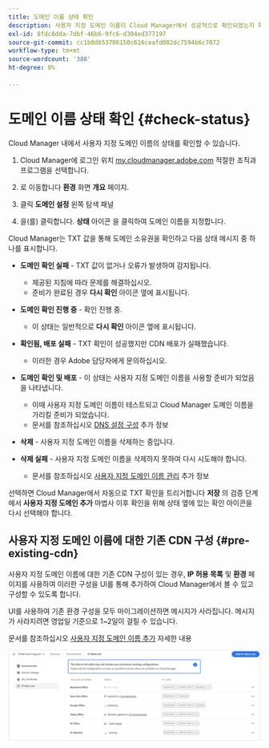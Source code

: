 ```yaml
---
title: 도메인 이름 상태 확인
description: 사용자 지정 도메인 이름이 Cloud Manager에서 성공적으로 확인되었는지 확인하는 방법을 알아봅니다.
exl-id: 8fdc8dda-7dbf-46b6-9fc6-d304ed377197
source-git-commit: cc1b0d653706150c616ceafd002dc7594b6c7072
workflow-type: tm+mt
source-wordcount: '388'
ht-degree: 0%

---
```



# 도메인 이름 상태 확인 {#check-status}

Cloud Manager 내에서 사용자 지정 도메인 이름의 상태를 확인할 수 있습니다.

1. Cloud Manager에 로그인 위치 [my.cloudmanager.adobe.com](https://my.cloudmanager.adobe.com/) 적절한 조직과 프로그램을 선택합니다.

1. 로 이동합니다 **환경** 화면 **개요** 페이지.

1. 클릭 **도메인 설정** 왼쪽 탐색 패널

1. 을(를) 클릭합니다. **상태** 아이콘 을 클릭하여 도메인 이름을 지정합니다.

Cloud Manager는 TXT 값을 통해 도메인 소유권을 확인하고 다음 상태 메시지 중 하나를 표시합니다.

* **도메인 확인 실패** - TXT 값이 없거나 오류가 발생하여 감지됩니다.

   * 제공된 지침에 따라 문제를 해결하십시오.
   * 준비가 완료된 경우 **다시 확인** 아이콘 옆에 표시됩니다.

* **도메인 확인 진행 중** - 확인 진행 중.

   * 이 상태는 일반적으로 **다시 확인** 아이콘 옆에 표시됩니다.

* **확인됨, 배포 실패** - TXT 확인이 성공했지만 CDN 배포가 실패했습니다.

   * 이러한 경우 Adobe 담당자에게 문의하십시오.

* **도메인 확인 및 배포** - 이 상태는 사용자 지정 도메인 이름을 사용할 준비가 되었음을 나타냅니다.

   * 이때 사용자 지정 도메인 이름이 테스트되고 Cloud Manager 도메인 이름을 가리킬 준비가 되었습니다.
   * 문서를 참조하십시오 [DNS 설정 구성](/help/implementing/cloud-manager/custom-domain-names/configure-dns-settings.md) 추가 정보

* **삭제** - 사용자 지정 도메인 이름을 삭제하는 중입니다.

* **삭제 실패** - 사용자 지정 도메인 이름을 삭제하지 못하여 다시 시도해야 합니다.

   * 문서를 참조하십시오 [사용자 지정 도메인 이름 관리](/help/implementing/cloud-manager/custom-domain-names/managing-custom-domain-names.md) 추가 정보

선택하면 Cloud Manager에서 자동으로 TXT 확인을 트리거합니다 **저장** 의 검증 단계에서 **사용자 지정 도메인 추가** 마법사 이후 확인을 위해 상태 옆에 있는 확인 아이콘을 다시 선택해야 합니다.

## 사용자 지정 도메인 이름에 대한 기존 CDN 구성 {#pre-existing-cdn}

사용자 지정 도메인 이름에 대한 기존 CDN 구성이 있는 경우, **IP 허용 목록** 및 **환경** 페이지를 사용하여 이러한 구성을 UI를 통해 추가하여 Cloud Manager에서 볼 수 있고 구성할 수 있도록 합니다.

UI를 사용하여 기존 환경 구성을 모두 마이그레이션하면 메시지가 사라집니다. 메시지가 사라지려면 영업일 기준으로 1~2일이 걸릴 수 있습니다.

문서를 참조하십시오 [사용자 지정 도메인 이름 추가](/help/implementing/cloud-manager/custom-domain-names/add-custom-domain-name.md) 자세한 내용

![기존 CDN 구성 메시지](/help/implementing/cloud-manager/assets/ip-allow-list-message1.png)
